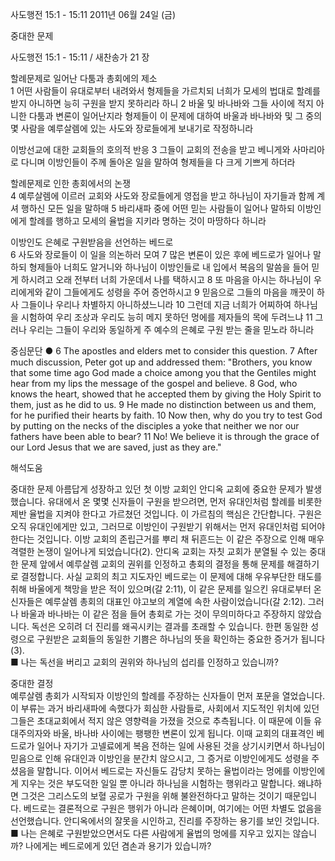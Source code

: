 사도행전 15:1 - 15:11 
2011년 06월 24일 (금)

중대한 문제



사도행전 15:1 - 15:11 / 새찬송가 21 장


할례문제로 일어난 다툼과 총회에의 제소  
1 어떤 사람들이 유대로부터 내려와서 형제들을 가르치되 너희가 모세의 법대로 할례를 받지 아니하면 능히 구원을 받지 못하리라 하니 2 바울 및 바나바와 그들 사이에 적지 아니한 다툼과 변론이 일어난지라 형제들이 이 문제에 대하여 바울과 바나바와 및 그 중의 몇 사람을 예루살렘에 있는 사도와 장로들에게 보내기로 작정하니라  

이방선교에 대한 교회들의 호의적 반응 
3 그들이 교회의 전송을 받고 베니게와 사마리아로 다니며 이방인들이 주께 돌아온 일을 말하여 형제들을 다 크게 기쁘게 하더라  

할례문제로 인한 총회에서의 논쟁  
4 예루살렘에 이르러 교회와 사도와 장로들에게 영접을 받고 하나님이 자기들과 함께 계셔 행하신 모든 일을 말하매 5 바리새파 중에 어떤 믿는 사람들이 일어나 말하되 이방인에게 할례를 행하고 모세의 율법을 지키라 명하는 것이 마땅하다 하니라  

이방인도 은혜로 구원받음을 선언하는 베드로   
6 사도와 장로들이 이 일을 의논하러 모여 7 많은 변론이 있은 후에 베드로가 일어나 말하되 형제들아 너희도 알거니와 하나님이 이방인들로 내 입에서 복음의 말씀을 들어 믿게 하시려고 오래 전부터 너희 가운데서 나를 택하시고 8 또 마음을 아시는 하나님이 우리에게와 같이 그들에게도 성령을 주어 증언하시고 9 믿음으로 그들의 마음을 깨끗이 하사 그들이나 우리나 차별하지 아니하셨느니라 10 그런데 지금 너희가 어찌하여 하나님을 시험하여 우리 조상과 우리도 능히 메지 못하던 멍에를 제자들의 목에 두려느냐 11 그러나 우리는 그들이 우리와 동일하게 주 예수의 은혜로 구원 받는 줄을 믿노라 하니라 

중심문단 ● 6 The apostles and elders met to consider this question. 7 After much discussion, Peter got up and addressed them: "Brothers, you know that some time ago God made a choice among you that the Gentiles might hear from my lips the message of the gospel and believe. 8 God, who knows the heart, showed that he accepted them by giving the Holy Spirit to them, just as he did to us. 9 He made no distinction between us and them, for he purified their hearts by faith. 10 Now then, why do you try to test God by putting on the necks of the disciples a yoke that neither we nor our fathers have been able to bear? 11 No! We believe it is through the grace of our Lord Jesus that we are saved, just as they are."

해석도움





중대한 문제 
아름답게 성장하고 있던 첫 이방 교회인 안디옥 교회에 중요한 문제가 발생했습니다. 유대에서 온 몇몇 신자들이 구원을 받으려면, 먼저 유대인처럼 할례를 비롯한 제반 율법을 지켜야 한다고 가르쳤던 것입니다. 이 가르침의 핵심은 간단합니다. 구원은 오직 유대인에게만 있고, 그러므로 이방인이 구원받기 위해서는 먼저 유대인처럼 되어야 한다는 것입니다. 이방 교회의 존립근거를 뿌리 채 뒤흔드는 이 같은 주장으로 인해 매우 격렬한 논쟁이 일어나게 되었습니다(2). 안디옥 교회는 자칫 교회가 분열될 수 있는 중대한 문제 앞에서 예루살렘 교회의 권위를 인정하고 총회의 결정을 통해 문제를 해결하기로 결정합니다. 사실 교회의 최고 지도자인 베드로는 이 문제에 대해 우유부단한 태도를 취해 바울에게 책망을 받은 적이 있으며(갈 2:11), 이 같은 문제를 일으킨 유대로부터 온 신자들은 예루살렘 총회의 대표인 야고보의 계열에 속한 사람이었습니다(갈 2:12). 그러나 바울과 바나바는 이 같은 점을 들어 총회로 가는 것이 무의미하다고 주장하지 않았습니다. 독선은 오히려 더 진리를 왜곡시키는 결과를 초래할 수 있습니다. 한편 동일한 성령으로 구원받은 교회들의 동일한 기쁨은 하나님의 뜻을 확인하는 중요한 증거가 됩니다(3).  
■ 나는 독선을 버리고 교회의 권위와 하나님의 섭리를 인정하고 있습니까?    

중대한 결정  
예루살렘 총회가 시작되자 이방인의 할례를 주장하는 신자들이 먼저 포문을 열었습니다. 이 부류는 과거 바리새파에 속했다가 회심한 사람들로, 사회에서 지도적인 위치에 있던 그들은 초대교회에서 적지 않은 영향력을 가졌을 것으로 추측됩니다. 이 때문에 이들 유대주의자와 바울, 바나바 사이에는 팽팽한 변론이 있게 됩니다. 이때 교회의 대표격인 베드로가 일어나 자기가 고넬료에게 복음 전하는 일에 사용된 것을 상기시키면서 하나님이 믿음으로 인해 유대인과 이방인을 분간치 않으시고, 그 증거로 이방인에게도 성령을 주셨음을 말합니다. 이어서 베드로는 자신들도 감당치 못하는 율법이라는 멍에를 이방인에게 지우는 것은 부도덕한 일일 뿐 아니라 하나님을 시험하는 행위라고 말합니다. 왜냐하면 그것은 그리스도의 보혈 공로가 구원을 위해 불완전하다고 말하는 것이기 때문입니다. 베드로는 결론적으로 구원은 행위가 아니라 은혜이며, 여기에는 어떤 차별도 없음을 선언했습니다. 안디옥에서의 잘못을 시인하고, 진리를 주장하는 용기를 보인 것입니다. 
■ 나는 은혜로 구원받았으면서도 다른 사람에게 율법의 멍에를 지우고 있지는 않습니까? 나에게는 베드로에게 있던 겸손과 용기가 있습니까?